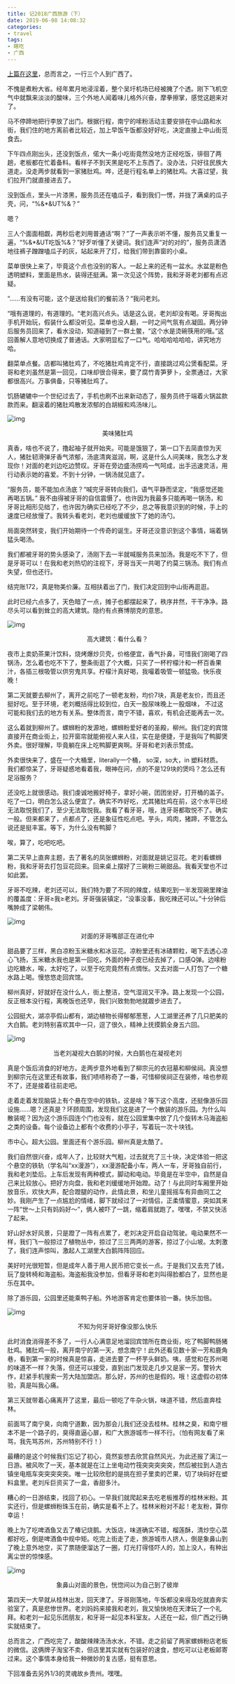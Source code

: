 ```yaml
---
title: 记2018广西旅游（下）
date: 2019-06-08 14:08:32
categories:
- travel
tags: 
- 瞎吃
- 广西
---
```



[上篇在这里](<https://www.douban.com/note/719568854/>)，总而言之，一行三个人到广西了。

不愧是煮粉大省。经年累月地浸淫着，整个吴圩机场已经被腌了个透。刚下飞机空气中就飘来淡淡的酸味，三个外地人闻着味儿格外兴奋，摩拳擦掌，感觉这趟来对了。

马不停蹄地把行李放了出门。根据行程，南宁的嗦粉活动主要安排在中山路和水街，我们住的地方离前者比较近，加上早饭午饭都没好好吃，决定直接上中山街觅食去。

下午四点刚出头，还没到饭点，偌大一条小吃街竟然没地方正经吃饭，徘徊了两趟，老板都在忙着备料。看样子不到天黑是吃不上东西了。没办法，只好往民族大道走。没走两步就看到一家猪肚鸡。哗，还是行程名单上的猪肚鸡。大喜过望，我们拉开门就直接进去了。

没到饭点，里头一片漆黑，服务员还在嗑瓜子，看到我们一愣，并拢了满桌的瓜子壳，问，“%&*&UT%&？”

嗯？

三人个面面相觑，两秒后老刘用普通话“啊？”了一声表示听不懂，服务员又重复一遍，“%&*&UT吃饭%&？”好歹听懂了关键词。我们连声“对的对的”，服务员潇洒地往裤子蹭蹭嗑瓜子的灰，站起来开了灯，给我们带到靠窗的小桌。

菜单很快上来了，毕竟这个点也没别的客人。一起上来的还有一盆水。水盆是粉色透明塑料，里面是热水，装得还挺满。第一次见这个阵势，我和牙哥老刘都有点迟疑。

“……有没有可能，这个是送给我们的餐前汤？“我问老刘。

“哦有道理的，有道理的。“老刘高兴点头。话是这么说，老刘却没有喝。牙哥掏出手机开始玩，假装什么都没听见。菜单也没人翻，一时之间气氛有点凝固。两分钟后服务员回来了，看水没动，知道碰到了一群土鳖，“这个水是烫碗筷用的哦。”这回善解人意地切换成了普通话。大家明显松了一口气。哈哈哈哈哈哈，讲究地方哈。

翻菜单点餐。店都叫猪肚鸡了，不吃猪肚鸡肯定不行，直接跳过鸡公煲看配菜。牙哥和老刘虽然是第一回见，口味却很合得来，要了腐竹青笋萝卜，全票通过，大家都很高兴。万事俱备，只等猪肚鸡了。

饥肠辘辘中一个世纪过去了，手机也刷不出来新动态了，服务员终于端着火锅盆款款而来。翻滚着的猪肚鸡散发浓郁的白胡椒和鸡汤味儿。

![img](https://lh3.googleusercontent.com/8QDs_XC5eLbPMpyXU13hCWqqqRzPMk8TSuqr2mIrM60XW9VdiA6cSpkZvHnC7w0uz7epJgmNykr_pemc_U9ANAebiYUXxzkc_fVVsA_kVzxH2K2z-tfO2rX884jlyk0KN8n5rnvsYrAziCD1NEwIH8WexVwdSTCr9qMsBFKkCgoxo0uDcWQwEZyZU078kqHl6024AzDhtPUZY2BQ0GLxfgcu1BSK3UvIKhJHnNj9ukbpM4vi46dioyCN2CVgW16a3Jx4EkyFqDzRIcmqiXYDtOBDfaOK7VVOu-YZc8woD68vHA3j3Yd0bUogkVbQLljBZj1TGh_nVHj-gz5Y0NylTDbEMuPze98tbx3TTdsdptm-Eql-8zVNDtem1aVxOl7ilAZW0SdvRMgxkA39uqPq6lk0rA9LveWjcc4rj3uSOECXFbLXaHeNmRnPlX7Q2uF1bB6-dJgg3jtJ9tBDXbxJA-HKkuJzWaClKH3DSuy9HPyZdEPYS_whpDIUADn4H3lDPgBJFNlT5DarKwAAVHda7ybMuWUcFvRQb7Mg2dtiu_HrigsL3JE55ciJ0EDwJtb4NR-r736c0s2LEbeKT7smZoW3B44hdiaLectZNLob7ctwvCxb9uuaJHdMe5-6NvegsHjjUY5CNvGXYUHlcqz_QIqe6ugQ0uk=w1028-h1370-no)

<center>美味猪肚鸡</center>


真香，啥也不说了，撸起袖子就开始夹。可能是饿狠了，第一口下去简直惊为天人，猪肚韧滑弹牙香气浓郁，汤底清爽滋润，啊，这是什么人间美味，我怎么才发现你！对面的老刘边吃边赞叹。牙哥在旁边盛汤捞鸡一气呵成，出手迅速灵活，用行动表示她的喜爱。不到十分钟，一锅汤就见底了。

“服务员，能不能加点汤底？“喊完牙哥转向我们，语气平静而坚定，“我感觉还能再喝五锅。” 我不由得被牙哥的自信震慑了。也许因为我最多只能再喝一锅汤，和牙哥比相形见绌了，也许因为确实已经吃了不少，总之等我意识到的时候，手上的速度已经放慢了。我转头看老刘，老刘也缓缓放下了她的汤勺。

局面突然转变，我们开始期待一个传奇的诞生。牙哥还没意识到这个事情，端着锅猛头喝汤。

我们都被牙哥的势头感染了，汤刚下去一半就喊服务员来加汤。我是吃不下了，但是牙哥可以！在我和老刘热切的注视下，牙哥当天一共喝了约莫三锅汤。我们有点失望，但也还行。

结完账172，真是物美价廉。互相扶着出了门，我们决定回到中山街再逛逛。

此时已经六点多了，天色暗了一点，摊子也都摆起来了，秩序井然，干干净净。路尽头可以看到耸立的高大建筑。隐约有点赛博朋克的意思。

![img](https://lh3.googleusercontent.com/SB7w4lG27M3YEKkxM6Sk5UqiK46YHItp0w25g28m0SaJdFoZ0u-rrTeRiUsw3Sig515QixVbeuwHOU65q-DnGe2oE5wS6pBLqCsTpICSyHw20wY8tNc_pssjdlo5bcOxsrfdwGfmkOXO1IBMnErNWPlBEDyyj3IPkiXdlhn9y4LxpQlIFYLezskMBDO9cmuYr6nk6ErBbfLQMkdUOpg2KvQP5GBNfpmaB8r4trqW2nGLH1wAZWrVUXpvroSbS5sKg1UT60Ny_FeEHNURBd7I8BiHQt5EEoqJmlivcL4ii3hmitS28xsFkCFgTr72Qmr9HpwbMjTfr3USG-K3I6RTjWxmBweijGsKs8SsZ_lS7i57GXxqaD0tWsSnpyvsjXpveOq16b-W9OeMfPENVzIn6hg2i69SkMHyJtcmwtIjA1GZATdeYtaPlWIc-H8lzmRhzd--h9PKBMq6t0v9AglBfbzWB_R6khV0wR_K9DaD_40Ho4JznDqXIjaPezXWFqW5IV5ruKJGelZJJIKWmAHlL00CgpPBgb-bJtIhbRONi3pMATHOpZBaX6guD1T0IS-3MmcmNzj1hGyg_Jru4pf8TG8u-qI-CyGzLKPSnhw-4XgWlLV91rCgsLvqzTEWK_dNrs_2TaaVo0CSpijUUDSDfHCK1P7RQMY=w1028-h1370-no)

<center>高大建筑：看什么看？</center>


夜市上卖奶茶果汁饮料，烧烤爆炒贝壳，价格便宜，香气扑鼻，可惜我们刚喝了四锅汤，怎么着也吃不下了，整条街逛了个大概，只买了一杯柠檬汁和一杯百香果汁，各插三根吸管以供穷鬼共享。柠檬汁真好喝，我嘬着吸管一顿猛吸。快乐夜晚！

第二天就要去柳州了，离开之前吃了一顿老友粉，均价7块，真是老友价，而且还挺好吃。至于环境，老刘概括得比较到位，白天一股尿味晚上一股烟味， 不过这可能和我们去的地方有关系。整体而言，南宁不错，喜欢，有机会还能再去一次。

这么着就到柳州了。螺蛳粉的发源地，螺蛳粉爱好者的圣殿，柳州。我们定的宾馆直接开在商业街上，拉开窗帘就能俯视人来人往，实在是便捷，于是我叫了鸭脚煲外卖。很好理解，毕竟躺在床上吃鸭脚更爽啊。牙哥和老刘表示赞成。

外卖很快来了，盛在一个大桶里，literally一个桶， so深，so大，in 塑料材质。我们都惊呆了，牙哥疑惑地看着我，眼神在问，点的不是129块的煲吗？怎么还有足浴服务？

还没吃上就很感动。我们虔诚地搬好椅子，拿好小碗，团团坐好，打开桶的盖子。吃了一口，明白怎么这么便宜了。确实不咋好吃，尤其猪肚鸡在前，这个水平已经无法取悦我们了，至少无法取悦我。我看了看牙哥，哦，连牙哥都取悦不了。确实一般。但来都来了，点都点了，还是象征性吃点吧。芋头，鸡肉，猪蹄，不管怎么说还是挺丰富。等下，为什么没有鸭脚？

唉，算了，吃吧吃吧。

第二天早上直奔主题，去了著名的凤张螺蛳粉，对面就是姚记豆花。老刘看螺蛳粉，我和牙哥去打包豆花回来。回来桌上摆好了三碗粉三碗甜品。我看天堂也不过如此罢。

牙哥不吃辣，老刘还可以，我们特为要了不同的辣度，结果吃到一半发现碗里辣油的覆盖度：牙哥≥我≥老刘。牙哥强装镇定，“没事没事，我吃辣还可以。”十分钟后嘴肿成了梁朝伟。

![img](https://lh3.googleusercontent.com/4vToS6g_AQIa1B-zHcawS7RGEnKvc4KS9vgbhTQz82SSiwZiGuRLLT0YJoZe2MiHBXBFHJRYPIdRTqJgC-IGR6a4vefRMP6t1Qu_X6mNh2aF1Y1XP-L_RoT2huthdFDe0e3y0zqZMax0KYYW3YSoIxn_1S9c-OZJbkFl2ZbQClMyM722P-JbyyPD-Bj2qB87I04BLwQrUytKK75z917nugph20vbLOAr_jhZsKitJYZTFLE1Ob7Y1RyXzgd3jqCgf3MftEdWxhfLbDcHef3hTZjRkmyg4zaCU7U8PbX0twungTbU6a14K3h97ml0NDPqgqi392Vzfut3HCoYaL5HZ6G7f8hwJJTAHPQLTa7sScpEsFq32LrD0Lhtm3aiW6XbkuyZQmKghykxJx5oguXzd8WhbG3tqZ116HEFP5lksDR1vjipnSWiOZoFdf9X1VUMUE2gvWGi8OZYzDOrHpJaXtrPbujTbjasBvH181eux3c26D4zoPT5E9JsBfY3JCLT1Iho93npIOXcHV5ZGLEKueROPQyMVXhmlUONRgnt_1UOncMB6JHjT8gg3wG8SZBMukqz6j2SyEuYVa2_tEsHgy-tv7jTTBTnkS7ZICDz8QFDUmbPO7yIy6GeJyhQMxY3eAsDVTLw7VSfaFViWdkB7WE4s9zzgR4=w1028-h1370-no)

<center>对面的牙哥嘴部正在进化中</center>


甜品要了三样，黑白凉粉玉米糖水和冰豆花。凉粉里还有冰碴颗粒，喝下去透心凉心飞扬，玉米糖水我也是第一回吃，外面的种子皮已经去掉了，口感Q弹。边嗦粉边吃糖水，唉，太好吃了，以至于吃完竟然有点惆怅。又去对面一人打包了一个糖水路上喝。慢悠悠走回宾馆。

柳州真好，好就好在没什么人，街上整洁，空气湿润又干净。路上发现一个公园，反正根本没行程，离晚饭也还早，我们兴致勃勃地就踱步进去了。

公园挺大，湖凉亭假山都有，湖边植物长得郁郁葱葱，人工湖里还养了几只肥美的大白鹅。老刘特别喜欢其中一只，逗了很久，精神上抚摸鹅全身五六回。

![img](https://lh3.googleusercontent.com/DJHeNl-YE-Q_6oFgefu3WHF0lyehbkQPmTxZtqjCZdTA9WFVs6skSL-6C5HYH5nZgp4bgDsXSLQFPbGujTKKgFSGCVuCF6aOBP7Tpztt42dCanUNAxsec4YZb1ui83SJd3XdKiK7M-MROYZKuRNdmsd9QeTonW9i5e4yYzhtvxlqLcSfczRWY3K7NYE4eS4yCwRkk_5lNyJnnoCGUrdiD0MLtgX5q053ZWj-P1moE3EBRv9IkutwYLYd4pvosUhQ8LnE-z0t_j8xitmvUVNlPZTGK1mOugxysyFxgUFk7ueUs8LRkwXLXWek6zOQ9lQak61KYQGcFpgwmd8b_5_toryYSxluNQquHg8Iu0zXVICAC5Ako1GVKm1_vIIvj16UUTJ-Hc_4YRLHslbWe1zWIskg-mNHu1tBOFb44LMK_47zcZA5hi1-WPDBGzQ3SZc6_ez4H6eKr2eY0KblDdA6UgP4N4wb9ezW3LjT3_iKFuvuEzwPRLnag8L7bpGj6km9whuZ5GmnAlJTYe3qCRZ_CLHMu-HEiJVVS114KqppexzDL2iQMKjEmcE92J-6FAIU1aeygZ-DW4BgEBv9xVO2I29xzHQfvMYdk79e0JgPvNMqyrxtrfWZ1tCRnV-Ht8nLFHuqhpwQmNXuaJithBlYWaEJc61_8to=w1028-h1370-no)

<center>当老刘凝视大白鹅的时候，大白鹅也在凝视老刘</center>


真是个饭后消食的好地方。走两步意外地看到了柳宗元的衣冠墓和柳侯祠。真没想到柳宗元在这里还有故事，我们啧啧称奇了一番，可惜柳侯祠正在装修，啥也参观不了，还是接着往前走吧。

走着走着发现脑袋上有个悬在空中的铁轨，这是啥？等下这个高度，还挺像游乐园设施……嗯？还真是？环顾周围，发现我们这是进了一个散装的游乐园。为什么叫散装呢？因为这个游乐园连个门也没有，就在公园里集中放了几个旋转木马海盗船之类的设备。每个设备边上都有个收费的小亭子，写着玩一次十块钱。

市中心。超大公园。里面还有个游乐园。柳州真是太酷了。

我们自然很兴奋，成年人了，比较财大气粗，过去就充了三十块，决定体验一把这个悬空的铁轨（学名叫“xx漫游”），xx漫游配备小车，两人一车，牙哥独自前行，我和老刘垫后。上车后发现有两种模式，脚动和电动。毕竟是在半空中，自然是自己来比较放心。把好方向盘，我和老刘缓缓地开始蹬。动了！与此同时车厢里开始放音乐，欢快大声，配合蹬腿的动作，此情此景，和坐儿童摇摇车有异曲同工之妙。我刚产生了一点尴尬的情绪，脚下就经过了一对情侣，正柔情蜜意，突如其来一阵“世～上只有妈妈好～”，俩人被吓了一跳，缩着肩就跑了。嘿嘿，不禁又快活了起来。

好山好水好风景，只是蹬了一阵有点累了，老刘决定开启自动驾驶。电动果然不一样，我们飞一般掠过了植物丛中，掠过了三三两两的游客，掠过了小山坡。太刺激了，我们连声惊叫，激起人工湖里大白鹅阵阵回应。

美好时光很短暂，但是成年人善于用人民币把它变长一点。于是我们又去充了钱，玩了旋转椅和海盗船。海盗船我没参加，但看牙哥和老刘叫得脸都白了，显然也是乐在其中。

除了游乐园，公园里还能乘鸭子船。外地游客肯定也要体验一番。快乐加倍。

![img](https://lh3.googleusercontent.com/rCYwg0QGYxHUNS3Fhg5BLtidobP_7LS6gHjXfrsUoiJxJHhmsnUxwGjvT4QOI23bMQi0RZbyhGtN5dGNdajOeqE5gVumgj8I4xopklPuSkxxHdfZkoZom8aUsu0Ctu_AVfDDZc_r6fQSFgwUPjdSyztd5a-aakGT6ylJvstj_YfEqOzp1GQqQ2iRjGOTBpA2i8jtc28AMGQQQKKx1ASzVDgscAd6vAqRAzB5qdtot41LeQ5PS48yBoUVISSWmiCFjynRs1ffLPJIdvgkMtzsqwEMDe53UlrUj0bcoyntaK3K4f-rT9N8OFiMSS4qT-xud7zhBg4TDLJ7OBLp0uY8vOsUUG2Cc0iEvx3a1G8OA_HoiRueUDUq7kW_9mf3IqM0a5fZUL-LdpGLEzk2Dmt_3phIIv6YEbqFDcJBCLhEx7GDBarxxTD0IDgPWI_JPibP2bb1ODPwGZhqcYXB9IrKqszez1npDEzRLDO3RWftomq0bdc3tvRl6XNBLPhHiMocjVKvBOa6Ugd7zscBxTZO7gANOgHlwILHWYRyMjXT8IWUJ25fJ9TIC-BGHVeN8zKYmQ0HXJXAgb9g8GANA9dUhXQ9U1OjMe_Wd1JMsr3D1Ku_GJT2hBjhj_A87xb61adPfBoX4WlfcOAtaFkoIoQQU3oo_iacX7I=w1346-h1004-no)

<center>不知为何牙哥好像没那么快乐</center>


此时消食消得差不多了，一行人心满意足地溜回宾馆所在商业街，吃了鸭脚鸭肠猪肚鸡。猪肚鸡一般，离开南宁的第一天，想念南宁！此外还看见数十家一芳和鹿角巷，看到第一家的时候真是惊喜，走进去要了一杯芋头鲜奶。咦，感觉和在苏州喝的味道不一样？失落，但还可以接受，直到出门发现走几步又是家一芳。警铃大作，赶紧手机搜索一芳大陆加盟店。那么好，苏州的也是假的。哦！这虚假の初体验，真是叫我心痛。

第三天就带着心痛离开了这里，最后一顿吃了牛杂火锅，味道不错，然后直奔桂林。

前面骂了南宁臭，向南宁道歉，因为那会儿我们还没去桂林。桂林之臭，和南宁根本不是一个路子的，臭得直逼心扉，和广大旅游城市一样不行。（怕有网友看了来骂，我先骂苏州，苏州特别不行！）

最糟的是这个时候我们忘记了初心，竟然妄想去欣赏自然风光，为此还报了漓江一日游。被风吹了一天，基本就是在江上坐电动竹筏突突突突突，然后被拉到人造古镇坐电瓶车突突突突突。唯一比较欣慰的是挑在担子里卖的芒果，切了块码好在塑料盒里。老刘斥巨资买了一盒，香甜多汁。

糟心的一日游结束，找回了初心。一早我们就爬起来去吃老板推荐的桂林米粉。其实还行，但是螺蛳粉珠玉在前，确实是看不上了。桂林米粉对不起！老友粉，算你幸运！

晚上为了吃啤酒鱼又去了椿记烧鹅。大饭店，味道确实不错，榴莲酥，清炒空心菜都好吃，倒是啤酒鱼中规中矩。吃完上街走了走，旅游城市人挤人，倒是象鼻山到了晚上意外地空，买了票随便溜达了一圈，灯光打得怪吓人的，加上没人，有种出离尘世的惊悚感。

![img](https://lh3.googleusercontent.com/sKmFGINPIQrYhJCxstru5ygyu7BHi3fXxCRndoLVUeQdU5kZMfFIYZEvvWUJ4q6jCxSJiBZ2kZo-v1odIFGZolhOxUAQragDyP1xieQKAwpMed2NlF7-I9dF9zrNhdvTnsucFW5dfkhM_HZemvGJD-37C7Cy4fRLw-b8LYSF1Mf5HFZV8wJ96XddHpHpM9-vhCL_BL07hvmSuB_mVBocEUlKx-rqMupZgB-9_E1PLcvmbY9qrgOSh9HGKbC8Yrrz-rAA-ooCoP-BA7EzQ0q64NuOAEIyqqDXOg175IOQIh9f_oKgkPaFvdIDFnQ3goZL1JkccRBBsCSSYEsnaV48iwxftWbiwbEidSnv9r5SZtYSYjS5XC81wIr7_6BGxx5ko_jBIIlzd8rC7wuSTMUh_z1IJ5O68uisbY3KsyN-s7yPc-9Ps1ygRhGmBHt4QZArioAPeIBCNY7NaFBUVZwv0SIK4TM4hrgEJ6k0i1m3d2Vk9LiMLTdXnAyBXvCuF7poBNGza8TT1P-jMG1rok4jsQNtQILYH9KaVNtjJJqN4a0VQW_jerez-VZIOZi1ZOhDH28g8-7hkcfY_AVf2vIkOB0rX6g2-CdOOU2HNlzevKMJlM-oEI6u6s-3iuhO18wz6jpxhvD9ipNZdGRTk4o0sNHgfMmrepY=s0)

<center>象鼻山对面的景色，恍惚间以为自己到了彼岸</center>


第四天一大早就从桂林出发，回天津了。牙哥刚落地，午饭都没来得及吃就直奔实验室了，真是悲惨世界。老刘妈妈来接我和老刘，我又愉快地在天津玩了一个礼拜。和老刘一起见乐团朋友，和牙哥一起见本科室友。人还在一起，但广西之行确实就结束了。

总而言之，广西吃完了，酸酸辣辣汤汤水水，不错。走之前留了两家螺蛳粉店老板的微信。这俩牌子淘宝不卖，但店里其实就有包装好的速食，想吃可以让老板邮寄过来。这个事情本身给我一种微妙的复古感，挺有意思。

下回准备去另外1/3的灵魂故乡贵州。嘿嘿。
